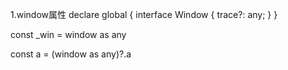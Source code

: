 1.window属性
declare global {
  interface Window {
    trace?: any;
  }
} 


const _win = window as any 

const a = (window as any)?.a